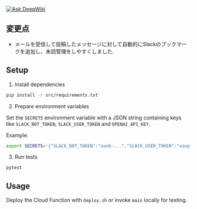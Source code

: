 [![Ask DeepWiki](https://deepwiki.com/badge.svg)](https://deepwiki.com/bulldra/slack-sub-bot)

## 変更点

* メールを受信して投稿したメッセージに対して自動的にSlackのブックマークを追加し、未読管理をしやすくしました.

## Setup

1. Install dependencies

```bash
pip install -r src/requirements.txt
```

2. Prepare environment variables

Set the `SECRETS` environment variable with a JSON string containing keys like
`SLACK_BOT_TOKEN`, `SLACK_USER_TOKEN` and `OPENAI_API_KEY`.

Example:

```bash
export SECRETS='{"SLACK_BOT_TOKEN":"xoxb-...","SLACK_USER_TOKEN":"xoxp-...","OPENAI_API_KEY":"sk-..."}'
```

3. Run tests

```bash
pytest
```

## Usage

Deploy the Cloud Function with `deploy.sh` or invoke `main` locally for testing.
